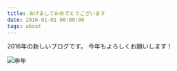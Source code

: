 ```yaml
---
title: あけましておめでとうございます
date: 2016-01-01 00:00:00
tags: about
---
```


2016年の新しいブログです。
今年もよろしくお願いします！

![申年](https://i.gyazo.com/e8e06b2764a29c26f94801d654ffdc75.png "申年")
